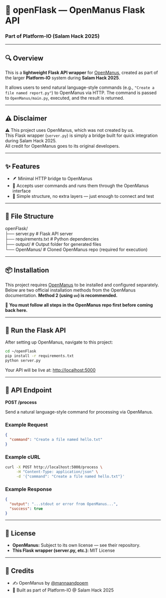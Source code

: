 # 🧠 openFlask — OpenManus Flask API  
### Part of **Platform-IO** (Salam Hack 2025)

---

## 🔍 Overview

This is a **lightweight Flask API wrapper** for [OpenManus](https://github.com/mannaandpoem/OpenManus), created as part of the larger **Platform-IO** system during **Salam Hack 2025**.

It allows users to send natural language-style commands (e.g., `"Create a file named report.py"`) to OpenManus via HTTP. The command is passed to `OpenManus/main.py`, executed, and the result is returned.

---

## ⚠️ Disclaimer

⚠️ This project uses OpenManus, which was not created by us.  
This Flask wrapper (`server.py`) is simply a bridge built for quick integration during Salam Hack 2025.  
All credit for OpenManus goes to its original developers.

---

## ✨ Features

- 🪶 Minimal HTTP bridge to OpenManus
- 💬 Accepts user commands and runs them through the OpenManus interface
- 🧩 Simple structure, no extra layers — just enough to connect and test

---

## 📁 File Structure

openFlask/  
├── server.py # Flask API server  
├── requirements.txt # Python dependencies  
├── output/ # Output folder for generated files  
└── OpenManus/ # Cloned OpenManus repo (required for execution)

---

## 📦 Installation

This project requires [OpenManus](https://github.com/mannaandpoem/OpenManus) to be installed and configured separately.  
Below are two official installation methods from the OpenManus documentation. **Method 2 (using `uv`) is recommended.**

🛑 **You must follow all steps in the OpenManus repo first before coming back here.**

---

## 🚀 Run the Flask API

After setting up OpenManus, navigate to this project:

```bash
cd ~/openFlask
pip install -r requirements.txt
python server.py
```

Your API will be live at: [http://localhost:5000](http://localhost:5000)

---

## 🔌 API Endpoint

**POST /process**

Send a natural language-style command for processing via OpenManus.

### Example Request

```json
{
  "command": "Create a file named hello.txt"
}
```

### Example cURL

```bash
curl -X POST http://localhost:5000/process \
     -H "Content-Type: application/json" \
     -d '{"command": "Create a file named hello.txt"}'
```

### Example Response

```json
{
  "output": "...stdout or error from OpenManus...",
  "success": true
}
```

---

## 📄 License

- **OpenManus:** Subject to its own license — see their repository.
- **This Flask wrapper (server.py, etc.):** MIT License

---

## 🙏 Credits

- ✍️ OpenManus by [@mannaandpoem](https://github.com/mannaandpoem)
- 🚀 Built as part of Platform-IO @ Salam Hack 2025
